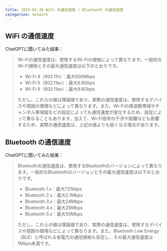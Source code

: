 ```yaml
---
title: 2023-03-28 WiFi の通信速度 / Bluetooth の通信速度
categories: network
---
```


## WiFi の通信速度

ChatGPTに聞いてみた結果：

> Wi-Fiの通信速度は、使用するWi-Fiの規格によって異なります。一般的なWi-Fi規格とその最大通信速度は以下のとおりです。
>
> - Wi-Fi 4（802.11n）：最大600Mbps
> - Wi-Fi 5（802.11ac）：最大6.9Gbps
> - Wi-Fi 6（802.11ax）：最大9.6Gbps
>
> ただし、これらの値は理論値であり、実際の通信速度は、使用するデバイスや周囲の環境などによって異なります。また、Wi-Fiの周波数帯域やチャンネル帯域幅などの設定によっても通信速度が変化するため、設定によって異なることもあります。加えて、Wi-Fi信号の干渉や距離なども影響するため、実際の通信速度は、上記の値よりも低くなる場合があります。

## Bluetooth の通信速度

ChatGPTに聞いてみた結果：

> Bluetoothの通信速度は、使用するBluetoothのバージョンによって異なります。一般的なBluetoothのバージョンとその最大通信速度は以下のとおりです。
>
> - Bluetooth 1.x：最大721kbps
> - Bluetooth 2.x：最大2.1Mbps
> - Bluetooth 3.x：最大24Mbps
> - Bluetooth 4.x：最大25Mbps
> - Bluetooth 5.x：最大50Mbps
>
> ただし、これらの値は理論値であり、実際の通信速度は、使用するデバイスや周囲の環境などによって異なります。また、Bluetooth Low Energy（BLE）と呼ばれる省電力の通信規格も存在し、その最大通信速度は1Mbps未満です。
